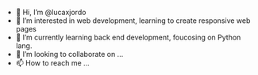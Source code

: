- 👋 Hi, I’m @lucaxjordo
- 👀 I’m interested in web development, learning to create responsive web pages
- 🌱 I’m currently learning back end development, foucosing on Python lang.
- 💞️ I’m looking to collaborate on ...
- 📫 How to reach me ...

<!---
lucaxjordo/lucaxjordo is a ✨ special ✨ repository because its `README.md` (this file) appears on your GitHub profile.
You can click the Preview link to take a look at your changes.
--->
